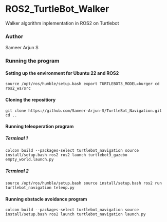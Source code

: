 # ROS2_TurtleBot_Walker
 Walker algorithm inplementation in ROS2 on Turtlebot 
### Author
Sameer Arjun S

### Running the program

#### Setting up the environment for Ubuntu 22 and ROS2
``
source /opt/ros/humble/setup.bash
export TURTLEBOT3_MODEL=burger
cd ros2_ws/src
``
#### Cloning the repositiory
``
git clone https://github.com/Sameer-Arjun-S/TurtleBot_Navigation.git
cd ..
``
#### Running teleoperation program
##### Terminal 1
``
colcon build --packages-select turtlebot_navigation
source install/setup.bash
ros2 ros2 launch turtlebot3_gazebo empty_world.launch.py 
``
##### Terminal 2
``
source /opt/ros/humble/setup.bash
source install/setup.bash
ros2 run turtlebot_navigation teleop.py
``
#### Running obstacle avoidance program
``
colcon build --packages-select turtlebot_navigation
source install/setup.bash
ros2 launch turtlebot_navigation launch.py
``
